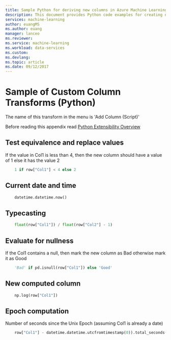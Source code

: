 ```yaml
---
title: Sample Python for deriving new columns in Azure Machine Learning Data Preparation  | Microsoft Docs
description: This document provides Python code examples for creating new columns in Azure ML data prep
services: machine-learning
author: euangMS
ms.author: euang
manager: lanceo
ms.reviewer: 
ms.service: machine-learning
ms.workload: data-services
ms.custom: 
ms.devlang: 
ms.topic: article
ms.date: 09/12/2017
---
```


# Sample of Custom Column Transforms (Python) 
The name of this transform in the menu is 'Add Column (Script)'

Before reading this appendix read [Python Extensibility Overview](data-prep-python-extensibility-overview.md)

## Test equivalence and replace values 
If the value in Col1 is less than 4, then the new column should have a value of 1 else it has the value 2 

```python
    1 if row["Col1"] < 4 else 2
```
## Current date and time 

```python
    datetime.datetime.now()
```
## Typecasting 
```python
    float(row["Col1"]) / float(row["Col2"] - 1)
```
## Evaluate for nullness 
If the Col1 contains a null, then mark the new column as Bad otherwise mark it as Good 

```python
    'Bad' if pd.isnull(row["Col1"]) else 'Good'
```
## New computed column 
```python
    np.log(row["Col1"])
```
## Epoch computation 
Number of seconds since the Unix Epoch (assuming Col1 is already a date) 
```python
    row["Col1"] - datetime.datetime.utcfromtimestamp(0)).total_seconds()
```





